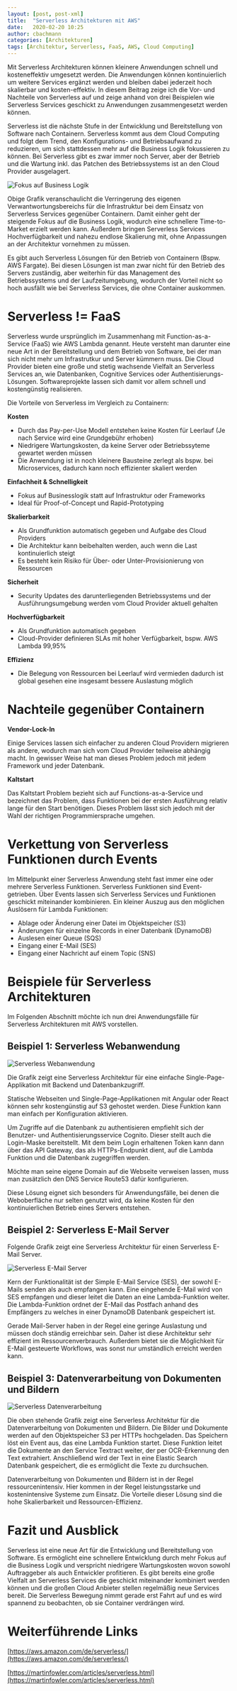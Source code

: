 ```yaml
---
layout: [post, post-xml]                          
title:  "Serverless Architekturen mit AWS"         
date:   2020-02-20 10:25                   
author: cbachmann                                  
categories: [Architekturen]                        
tags: [Architektur, Serverless, FaaS, AWS, Cloud Computing]       
---
```

Mit Serverless Architekturen können kleinere Anwendungen schnell und kosteneffektiv umgesetzt werden. 
Die Anwendungen können kontinuierlich um weitere Services ergänzt werden und bleiben dabei jederzeit hoch skalierbar und 
kosten-effektiv. 
In diesem Beitrag zeige ich die Vor- und Nachteile von Serverless auf und zeige anhand von drei Beispielen wie Serverless 
Services geschickt zu Anwendungen zusammengesetzt werden können.

Serverless ist die nächste Stufe in der Entwicklung und Bereitstellung von Software nach Containern. 
Serverless kommt aus dem Cloud Computing und folgt dem Trend, den Konfigurations- und Betriebsaufwand zu reduzieren, um 
sich stattdessen mehr auf die Business Logik fokussieren zu können. 
Bei Serverless gibt es zwar immer noch Server, aber der Betrieb und die Wartung inkl. das Patchen des Betriebssystems 
ist an den Cloud Provider ausgelagert. 
	 
	 
![Fokus auf Business Logik](/assets/images/posts/serverless-architekturen-mit-aws/focus_vs_costs.png)
	 

Obige Grafik veranschaulicht die Verringerung des eigenen Verwantwortungsbereichs für die Infrastruktur bei dem Einsatz von 
Serverless Services gegenüber Containern. 
Damit einher geht der steigende Fokus auf die Business Logik, wodurch eine schnellere Time-to-Market erzielt 
werden kann. 
Außerdem bringen Serverless Services Hochverfügbarkeit und nahezu endlose Skalierung mit, ohne Anpassungen an der 
Architektur vornehmen zu müssen.

Es gibt auch Serverless Lösungen für den Betrieb von Containern (Bspw. AWS Fargate). 
Bei diesen Lösungen ist man zwar nicht für den Betrieb des Servers zuständig, aber weiterhin für das Management des 
Betriebssystems und der Laufzeitumgebung, wodurch der Vorteil nicht so hoch ausfällt wie bei Serverless Services, die 
ohne Container auskommen.


# Serverless != FaaS

Serverless wurde ursprünglich im Zusammenhang mit Function-as-a-Service (FaaS) wie AWS Lambda genannt. 
Heute versteht man darunter eine neue Art in der Bereitstellung und dem Betrieb von Software, bei der man sich nicht mehr 
um Infrastrutkur und Server kümmern muss. 
Die Cloud Provider bieten eine große und stetig wachsende Vielfalt an Serverless Services an, wie Datenbanken, Cognitive 
Services oder Authentisierungs-Lösungen. 
Softwareprojekte lassen sich damit vor allem schnell und kostengünstig realisieren. 

Die Vorteile von Serverless im Vergleich zu Containern:

**Kosten**
* Durch das Pay-per-Use Modell entstehen keine Kosten für Leerlauf (Je nach Service wird eine Grundgebühr erhoben)
* Niedrigere Wartungskosten, da keine Server oder Betriebssyteme gewartet werden müssen
* Die Anwendung ist in noch kleinere Bausteine zerlegt als bspw. bei Microservices, dadurch kann noch effizienter 
skaliert werden


**Einfachheit & Schnelligkeit**

-	Fokus auf Businesslogik statt auf Infrastruktur oder Frameworks
-	Ideal für Proof-of-Concept und Rapid-Prototyping

**Skalierbarkeit**
* Als Grundfunktion automatisch gegeben und Aufgabe des Cloud Providers
* Die Architektur kann beibehalten werden, auch wenn die Last kontinuierlich steigt
* Es besteht kein Risiko für Über- oder Unter-Provisionierung von Ressourcen

**Sicherheit**
* Security Updates des darunterliegenden Betriebssystems und der Ausführungsumgebung werden vom Cloud Provider aktuell 
gehalten

**Hochverfügbarkeit**
-	Als Grundfunktion automatisch gegeben
-	Cloud-Provider definieren SLAs mit hoher Verfügbarkeit, bspw. AWS Lambda 99,95%

**Effizienz**
* Die Belegung von Ressourcen bei Leerlauf wird vermieden dadurch ist global gesehen eine insgesamt bessere 
Auslastung möglich


# Nachteile gegenüber Containern

**Vendor-Lock-In**

Einige Services lassen sich einfacher zu anderen Cloud Providern migrieren als andere, wodurch man sich vom Cloud 
Provider teilweise abhängig macht. 
In gewisser Weise hat man dieses Problem jedoch mit jedem Framework und jeder Datenbank. 

**Kaltstart**

Das Kaltstart Problem bezieht sich auf Functions-as-a-Service und bezeichnet das Problem, dass Funktionen bei der 
ersten Ausführung relativ lange für den Start benötigen.
Dieses Problem lässt sich jedoch mit der Wahl der richtigen Programmiersprache umgehen. 



# Verkettung von Serverless Funktionen durch Events

Im Mittelpunkt einer Serverless Anwendung steht fast immer eine oder mehrere Serverless Funktionen. 
Serverless Funktionen sind Event-getrieben. Über Events lassen sich Serverless Services und Funktionen geschickt 
miteinander kombinieren. 
Ein kleiner Auszug aus den möglichen Auslösern für Lambda Funktionen:
* Ablage oder Änderung einer Datei im Objektspeicher (S3)
* Änderungen für einzelne Records in einer Datenbank (DynamoDB)
* Auslesen einer Queue (SQS)
* Eingang einer E-Mail (SES)
* Eingang einer Nachricht auf einem Topic (SNS)

# Beispiele für Serverless Architekturen

Im Folgenden Abschnitt möchte ich nun drei Anwendungsfälle für Serverless Architekturen mit AWS vorstellen. 

## Beispiel 1: Serverless Webanwendung

![Serverless Webanwendung](/assets/images/posts/serverless-architekturen-mit-aws/spa.png) 

Die Grafik zeigt eine Serverless Architektur für eine einfache Single-Page-Applikation mit Backend und Datenbankzugriff.

Statische Webseiten und Single-Page-Applikationen mit Angular oder React können sehr kostengünstig auf S3 gehostet 
werden. 
Diese Funktion kann man einfach per Konfiguration aktivieren.

Um Zugriffe auf die Datenbank zu authentisieren empfiehlt sich der Benutzer- und Authentisierungsservice Cognito. 
Dieser stellt auch die Login-Maske bereitstellt. Mit dem beim Login erhaltenen Token kann dann über das API Gateway, 
das als HTTPs-Endpunkt dient,  auf die Lambda Funktion und die Datenbank zugegriffen werden.

Möchte man seine eigene Domain auf die Webseite verweisen lassen, muss man zusätzlich den DNS Service Route53 dafür 
konfigurieren. 

Diese Lösung eignet sich besonders für Anwendungsfälle, bei denen die Weboberfläche nur selten genutzt wird, da keine 
Kosten für den kontinuierlichen Betrieb eines Servers entstehen. 


## Beispiel 2: Serverless E-Mail Server 

Folgende Grafik zeigt eine Serverless Architektur für einen Serverless E-Mail Server. 

![Serverless E-Mail Server](/assets/images/posts/serverless-architekturen-mit-aws/mailserver.png)  


Kern der Funktionalität ist der Simple E-Mail Service (SES), der sowohl E-Mails senden als auch empfangen kann. 
Eine eingehende E-Mail wird von SES empfangen und dieser leitet die Daten an eine Lambda-Funktion weiter. 
Die Lambda-Funktion ordnet der E-Mail das Postfach anhand des Empfängers zu welches in einer DynamoDB Datenbank 
gespeichert ist.

Gerade Mail-Server haben in der Regel eine geringe Auslastung und müssen doch ständig erreichbar sein. 
Daher ist diese Architektur sehr effizient im Ressourcenverbrauch. 
Außerdem bietet sie die Möglichkeit für E-Mail gesteuerte Workflows, was sonst nur umständlich erreicht werden kann.
 


## Beispiel 3: Datenverarbeitung von Dokumenten und Bildern

![Serverless Datenverarbeitung](/assets/images/posts/serverless-architekturen-mit-aws/textract.png)  

Die oben stehende Grafik zeigt eine Serverless Architektur für die Datenverarbeitung von Dokumenten und Bildern. 
Die Bilder und Dokumente werden auf den Objektspeicher S3 per HTTPs hochgeladen.
Das Speichern löst ein Event aus, das eine Lambda Funktion startet. 
Diese Funktion leitet die Dokumente an den Service Textract weiter, der per OCR-Erkennung den Text extrahiert. 
Anschließend wird der Text in eine Elastic Search Datenbank gespeichert, die es ermöglicht die Texte zu durchsuchen.

Datenverarbeitung von Dokumenten und Bildern ist in der Regel ressourcenintensiv. 
Hier kommen in der Regel leistungsstarke und kostenintensive Systeme zum Einsatz. 
Die Vorteile dieser Lösung sind die hohe Skalierbarkeit und Ressourcen-Effizienz.


# Fazit und Ausblick

Serverless ist eine neue Art für die Entwicklung und Bereitstellung von Software. 
Es ermöglicht eine schnellere Entwicklung durch mehr Fokus auf die Business Logik und verspricht niedrigere 
Wartungskosten wovon sowohl Auftraggeber als auch Entwickler profitieren. 
Es gibt bereits eine große Vielfalt an Serverless Services die geschickt miteinander kombiniert werden können und die 
großen Cloud Anbieter stellen regelmäßig neue Services bereit. 
Die Serverless Bewegung nimmt gerade erst Fahrt auf und es wird spannend zu beobachten, ob sie Container verdrängen wird.


# Weiterführende Links

[https://aws.amazon.com/de/serverless/](https://aws.amazon.com/de/serverless/)

[https://martinfowler.com/articles/serverless.html](https://martinfowler.com/articles/serverless.html)
